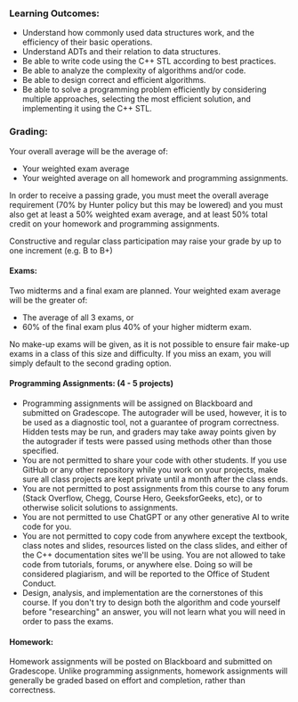 ### Learning Outcomes: 
- Understand how commonly used data structures work, and the efficiency of their basic operations. 
- Understand ADTs and their relation to data structures. 
- Be able to write code using the C++ STL according to best practices. 
- Be able to analyze the complexity of algorithms and/or code. 
- Be able to design correct and efficient algorithms. 
- Be able to solve a programming problem efficiently by considering multiple approaches, selecting the most efficient solution, and implementing it using the C++ STL.

### Grading:
Your overall average will be the average of:
- Your weighted exam average
- Your weighted average on all homework and programming assignments.

In order to receive a passing grade, you must meet the overall average requirement (70% by Hunter policy but this may be lowered) and you must also get at least a 50% weighted exam average, and at least 50% total credit on your homework and programming assignments.

Constructive and regular class participation may raise your grade by up to one increment (e.g. B to B+)

#### Exams:
Two midterms and a final exam are planned. Your weighted exam average will be the greater of:
- The average of all 3 exams, or
- 60% of the final exam plus 40% of your higher midterm exam.

No make-up exams will be given, as it is not possible to ensure fair make-up exams in a class of this size and difficulty. If you miss an exam, you will simply default to the second grading option.

#### Programming Assignments: (4 - 5 projects)
- Programming assignments will be assigned on Blackboard and submitted on Gradescope.
The autograder will be used, however, it is to be used as a diagnostic tool, not a guarantee of program correctness. Hidden tests may be run, and graders may take away points given by the autograder if tests were passed using methods other than those specified.
- You are not permitted to share your code with other students. If you use GitHub or any other repository while you work on your projects, make sure all class projects are kept private until a month after the class ends.
- You are not permitted to post assignments from this course to any forum (Stack Overflow, Chegg, Course Hero, GeeksforGeeks, etc), or to otherwise solicit solutions to assignments.
- You are not permitted to use ChatGPT or any other generative AI to write code for you.
- You are not permitted to copy code from anywhere except the textbook, class notes and slides, resources listed on the class slides, and either of the C++ documentation sites we'll be using. You are not allowed to take code from tutorials, forums, or anywhere else. Doing so will be considered plagiarism, and will be reported to the Office of Student Conduct.
- Design, analysis, and implementation are the cornerstones of this course. If you don't try to design both the algorithm and code yourself before "researching" an answer, you will not learn what you will need in order to pass the exams.

#### Homework:
Homework assignments will be posted on Blackboard and submitted on Gradescope. Unlike programming assignments, homework assignments will generally be graded based on effort and completion, rather than correctness.